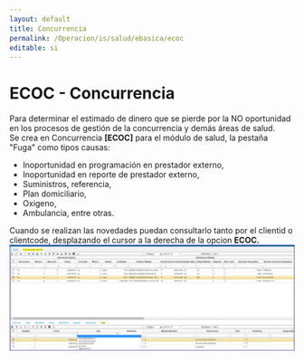 ```yaml
---
layout: default
title: Concurrencia
permalink: /Operacion/is/salud/ebasica/ecoc
editable: si
---
```


# ECOC - Concurrencia  


Para determinar el estimado de dinero que se pierde por la NO oportunidad en los procesos de gestión de la concurrencia y demás áreas de salud.   
Se crea en Concurrencia **[ECOC]** para el módulo de salud, la pestaña "Fuga" como tipos causas:   
* Inoportunidad en programación en prestador externo,  
* Inoportunidad en reporte de prestador externo,  
* Suministros, referencia,  
* Plan domiciliario,  
* Oxigeno,  
* Ambulancia, entre otras.  

Cuando se realizan las novedades puedan consultarlo tanto por el clientid o clientcode, desplazando el cursor a la derecha de la opcion **ECOC.**
![](ECOC11.png)  



